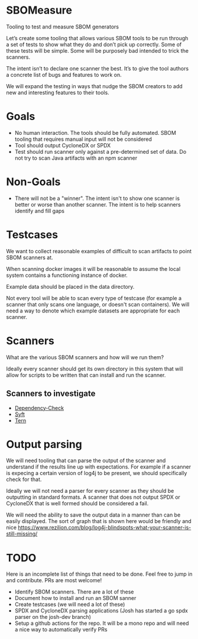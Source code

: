 # SBOMeasure
Tooling to test and measure SBOM generators

Let’s create some tooling that allows various SBOM tools to be run through
a set of tests to show what they do and don’t pick up correctly. Some of
these tests will be simple. Some will be purposely bad intended to trick
the scanners.

The intent isn’t to declare one scanner the best. It’s to give the tool
authors a concrete list of bugs and features to work on.

We will expand the testing in ways that nudge the SBOM creators to add new
and interesting features to their tools.

# Goals

- No human interaction. The tools should be fully automated. SBOM tooling
  that requires manual input will not be considered
- Tool should output CycloneDX or SPDX
- Test should run scanner only against a pre-determined set of data. Do not
  try to scan Java artifacts with an npm scanner

# Non-Goals

- There will not be a "winner". The intent isn't to show one scanner is
  better or worse than another scanner. The intent is to help scanners
  identify and fill gaps


# Testcases
We want to collect reasonable examples of difficult to scan artifacts to
point SBOM scanners at.

When scanning docker images it will be reasonable to assume the local
system contains a functioning instance of docker.

Example data should be placed in the data directory.

Not every tool will be able to scan every type of testcase (for example a
scanner that only scans one language, or doesn't scan containers). We will
need a way to denote which example datasets are appropriate for each
scanner.

# Scanners

What are the various SBOM scanners and how will we run them?

Ideally every scanner should get its own directory in this system that will
allow for scripts to be written that can install and run the scanner.

## Scanners to investigate

- [Dependency-Check](https://owasp.org/www-project-dependency-check/)
- [Syft](https://github.com/anchore/syft/)
- [Tern](https://github.com/tern-tools/tern)

# Output parsing

We will need tooling that can parse the output of the scanner and
understand if the results line up with expectations. For example if a
scanner is expecing a certain version of log4j to be present, we should
specifically check for that.

Ideally we will not need a parser for every scanner as they should be
outputting in standard formats. A scanner that does not output SPDX or
CycloneDX that is well formed should be considered a fail.

We will need the ability to save the output data in a manner than can be
easily displayed. The sort of graph that is shown here would be friendly
and nice
https://www.rezilion.com/blog/log4j-blindspots-what-your-scanner-is-still-missing/

# TODO
Here is an incomplete list of things that need to be done. Feel free to
jump in and contribute. PRs are most welcome!

- Identify SBOM scanners. There are a lot of these
- Document how to install and run an SBOM sanner
- Create testcases (we will need a lot of these)
- SPDX and CycloneDX parsing applications (Josh has started a go spdx
  parser on the josh-dev branch)
- Setup a github actions for the repo. It will be a mono repo and will need
  a nice way to automatically verify PRs
